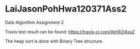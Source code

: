 # LaiJasonPohHwa120371Ass2
Data Algorithm Assignment 2

Travis test result can be found:
https://travis-ci.com/jlph92/Ass2

The heap sort is done with Binary Tree structure.
